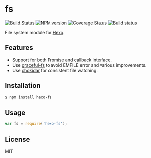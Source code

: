 # fs

[![Build Status](https://travis-ci.org/hexojs/fs.svg?branch=master)](https://travis-ci.org/hexojs/fs)  [![NPM version](https://badge.fury.io/js/hexo-fs.svg)](http://badge.fury.io/js/hexo-fs) [![Coverage Status](https://img.shields.io/coveralls/hexojs/fs.svg)](https://coveralls.io/r/hexojs/fs?branch=master) [![Build status](https://ci.appveyor.com/api/projects/status/wift3c57kei3ylq4/branch/master?svg=true)](https://ci.appveyor.com/project/tommy351/fs/branch/master)

File system module for [Hexo].

## Features

- Support for both Promise and callback interface.
- Use [graceful-fs] to avoid EMFILE error and various improvements.
- Use [chokidar] for consistent file watching.

## Installation

``` bash
$ npm install hexo-fs
```

## Usage

``` js
var fs = require('hexo-fs');
```

## License

MIT

[graceful-fs]: https://github.com/isaacs/node-graceful-fs
[Hexo]: http://hexo.io/
[chokidar]: https://github.com/paulmillr/chokidar